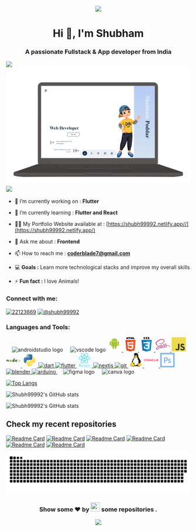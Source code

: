 <p align="center"><img width="140" src="https://user-images.githubusercontent.com/6661165/91657958-61b4fd00-eb00-11ea-9def-dc7ef5367e34.png" />  </p>
<h1 align="center">Hi 👋, I'm Shubham</h1>
<h3 align="center">A passionate Fullstack & App developer from India</h3>
<img src="https://chkskills.com/wp-content/uploads/2020/04/PNC-Animated-Banners.gif">
<img src="https://github.com/Shubh99992/shubh99992/blob/main/lofo.png" width="1010">

<a href="https://github.com/ryo-ma/github-profile-trophy"> 
  <img width=800 src="https://github-profile-trophy.vercel.app/?username=shubh99992&column=8&theme=algolia&show_icon=true"/>
</a>

- 🔭 I’m currently working on : **Flutter**

- 🌱 I’m currently learning : **Flutter and React**

- 👨‍💻 My Portfolio Website available at : [https://shubh99992.netlify.app//](https://shubh99992.netlify.app/)

- 💬 Ask me about : **Frontend**

- 📫 How to reach me : **coderblade7@gmail.com**

- 💻 **Goals :** Learn more technological stacks and improve my overall skills

- ⚡ **Fun fact :** I love Animals!

<h3 align="left">Connect with me:</h3>
<p align="left">
<a href="https://stackoverflow.com/users/22123669" target="blank"><img align="center" src="https://raw.githubusercontent.com/rahuldkjain/github-profile-readme-generator/master/src/images/icons/Social/stack-overflow.svg" alt="22123669" height="30" width="40" /></a>
<!-- <a href="https://instagram.com/shubham_99992" target="blank"><img align="center" src="https://raw.githubusercontent.com/rahuldkjain/github-profile-readme-generator/master/src/images/icons/Social/instagram.svg" alt="shubham_99992" height="30" width="40" /></a>-->
<a href="https://medium.com/@shubh99992" target="blank"><img align="center" src="https://raw.githubusercontent.com/rahuldkjain/github-profile-readme-generator/master/src/images/icons/Social/medium.svg" alt="@shubh99992" height="30" width="40" /></a>
</p>

<h3 align="left">Languages and Tools:</h3>
<p align="left">
  <img width="12" />
  <img src="https://cdn.jsdelivr.net/gh/devicons/devicon/icons/androidstudio/androidstudio-original.svg" height="40" alt="androidstudio logo"  />
  <img width="12" />
  <img src="https://cdn.jsdelivr.net/gh/devicons/devicon/icons/vscode/vscode-original.svg" height="40" alt="vscode logo"  />
  <a href="https://developer.android.com" target="_blank" rel="noreferrer"> <img src="https://raw.githubusercontent.com/devicons/devicon/master/icons/android/android-original-wordmark.svg" alt="android" width="40" height="40"/> </a> 
<a href="https://www.w3.org/html/" target="_blank" rel="noreferrer"> <img src="https://raw.githubusercontent.com/devicons/devicon/master/icons/html5/html5-original-wordmark.svg" alt="html5" width="40" height="40"/> </a>
  <a href="https://www.w3schools.com/css/" target="_blank" rel="noreferrer"> <img src="https://raw.githubusercontent.com/devicons/devicon/master/icons/css3/css3-original-wordmark.svg" alt="css3" width="40" height="40"/> </a>
 <a href="https://sass-lang.com" target="_blank" rel="noreferrer"> <img src="https://raw.githubusercontent.com/devicons/devicon/master/icons/sass/sass-original.svg" alt="sass" width="40" height="40"/> </a>
   <a href="https://developer.mozilla.org/en-US/docs/Web/JavaScript" target="_blank" rel="noreferrer"> <img src="https://raw.githubusercontent.com/devicons/devicon/master/icons/javascript/javascript-original.svg" alt="javascript" width="40" height="40"/> </a> 
   <a href="https://nodejs.org" target="_blank" rel="noreferrer"> <img src="https://raw.githubusercontent.com/devicons/devicon/master/icons/nodejs/nodejs-original-wordmark.svg" alt="nodejs" width="40" height="40"/> </a>
<a href="https://www.python.org" target="_blank" rel="noreferrer"> <img src="https://raw.githubusercontent.com/devicons/devicon/master/icons/python/python-original.svg" alt="python" width="40" height="40"/> </a> 
<a href="https://dart.dev" target="_blank" rel="noreferrer"> <img src="https://www.vectorlogo.zone/logos/dartlang/dartlang-icon.svg" alt="dart" width="40" height="40"/> </a> 
   <a href="https://flutter.dev" target="_blank" rel="noreferrer"> <img src="https://www.vectorlogo.zone/logos/flutterio/flutterio-icon.svg" alt="flutter" width="40" height="40"/> </a> 
   <a href="https://reactjs.org/" target="_blank" rel="noreferrer"> <img src="https://raw.githubusercontent.com/devicons/devicon/master/icons/react/react-original-wordmark.svg" alt="react" width="40" height="40"/> </a>
    <a href="https://nextjs.org/" target="_blank" rel="noreferrer"> <img src="https://cdn.worldvectorlogo.com/logos/nextjs-2.svg" alt="nextjs" width="40" height="40"/> </a> 
  <a href="https://git-scm.com/" target="_blank" rel="noreferrer"> <img src="https://www.vectorlogo.zone/logos/git-scm/git-scm-icon.svg" alt="git" width="40" height="40"/> </a>  
  <a href="https://www.linux.org/" target="_blank" rel="noreferrer"> <img src="https://raw.githubusercontent.com/devicons/devicon/master/icons/linux/linux-original.svg" alt="linux" width="40" height="40"/> </a>
  <a href="https://www.oracle.com/" target="_blank" rel="noreferrer"> <img src="https://raw.githubusercontent.com/devicons/devicon/master/icons/oracle/oracle-original.svg" alt="oracle" width="40" height="40"/> </a> 
   <a href="https://www.photoshop.com/en" target="_blank" rel="noreferrer"> <img src="https://raw.githubusercontent.com/devicons/devicon/master/icons/photoshop/photoshop-line.svg" alt="photoshop" width="40" height="40"/> </a>
   <a href="https://www.blender.org/" target="_blank" rel="noreferrer"> <img src="https://download.blender.org/branding/community/blender_community_badge_white.svg" alt="blender" width="40" height="40"/> </a>
  <a href="https://www.arduino.cc/" target="_blank" rel="noreferrer"> <img src="https://cdn.worldvectorlogo.com/logos/arduino-1.svg" alt="arduino" width="40" height="40"/> </a>
   <img width="12" />
  <img src="https://cdn.jsdelivr.net/gh/devicons/devicon/icons/figma/figma-original.svg" height="40" alt="figma logo"  />
  <img width="12" />
  <img src="https://cdn.jsdelivr.net/gh/devicons/devicon/icons/canva/canva-original.svg" height="40" alt="canva logo"  />
</p>


[![Top Langs](https://github-readme-stats.vercel.app/api/top-langs/?username=Shubh99992&layout=compact&theme=nightowl)](https://github.com/shubh99992/github-readme-stats)

![Shubh99992's GitHub stats](https://github-readme-stats.vercel.app/api?username=Shubh99992&theme=nightowl&show_icons=true) 

![Shubh99992's GitHub stats](https://github-readme-streak-stats.herokuapp.com/?user=shubh99992&theme=nightowl&show_icons=true)

## Check my recent repositories
[![Readme Card](https://github-readme-stats.vercel.app/api/pin/?username=Shubh99992&repo=Planets&theme=nightowl)](https://github.com/Shubh99992/git-productive)
[![Readme Card](https://github-readme-stats.vercel.app/api/pin/?username=Shubh99992&repo=To-do-app&theme=nightowl)](https://github.com/Shubh99992/To-do-app)
[![Readme Card](https://github-readme-stats.vercel.app/api/pin/?username=Shubh99992&repo=sose-website&theme=nightowl)](https://github.com/Shubh99992/sose-website)
[![Readme Card](https://github-readme-stats.vercel.app/api/pin/?username=Shubh99992&repo=Heart&theme=nightowl)](https://github.com/Shubh99992/Heart)
[![Readme Card](https://github-readme-stats.vercel.app/api/pin/?username=Shubh99992&repo=Restaurent-website&theme=nightowl)](https://github.com/Shubh99992/Restaurent-website)
[![Readme Card](https://github-readme-stats.vercel.app/api/pin/?username=Shubh99992&repo=Music-player&theme=nightowl)](https://github.com/Shubh99992Music-player)

<!-- snake  -->
<picture>
  <source media="(prefers-color-scheme: dark)" srcset="https://raw.githubusercontent.com/shubh99992/shubh99992/output/github-contribution-grid-snake-dark.svg">
  <source media="(prefers-color-scheme: light)" srcset="https://raw.githubusercontent.com/shubh99992/shubh99992/output/github-contribution-grid-snake.svg">
  <img alt="github contribution grid snake animation" src="https://raw.githubusercontent.com/shubh99992/shubh99992/output/github-contribution-grid-snake.svg">
</picture>
<!-- footer comment -->
<h3 align="center">Show some ❤ by <img src="https://imgur.com/o7ncZFp.jpg" height=25px width=25px> some repositories .</h3>
</center>
<!-- rocket gif -->
<p align="center"> <img src="https://github.com/TheDudeThatCode/TheDudeThatCode/blob/master/Assets/Rocket.gif" width="18px"></p>
